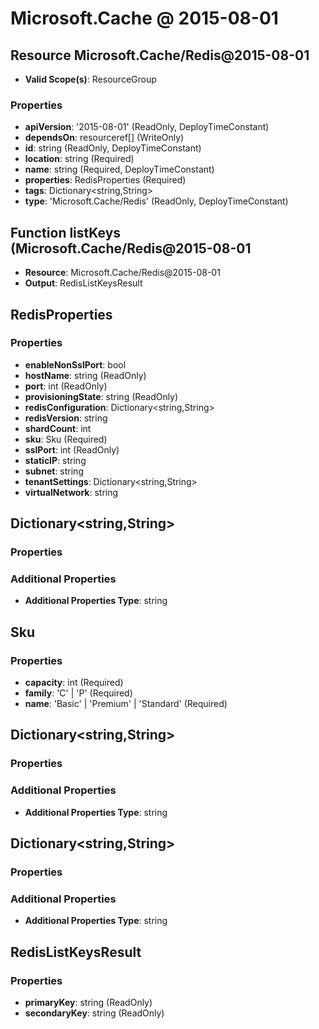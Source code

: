 # Microsoft.Cache @ 2015-08-01

## Resource Microsoft.Cache/Redis@2015-08-01
* **Valid Scope(s)**: ResourceGroup
### Properties
* **apiVersion**: '2015-08-01' (ReadOnly, DeployTimeConstant)
* **dependsOn**: resourceref[] (WriteOnly)
* **id**: string (ReadOnly, DeployTimeConstant)
* **location**: string (Required)
* **name**: string (Required, DeployTimeConstant)
* **properties**: RedisProperties (Required)
* **tags**: Dictionary<string,String>
* **type**: 'Microsoft.Cache/Redis' (ReadOnly, DeployTimeConstant)

## Function listKeys (Microsoft.Cache/Redis@2015-08-01
* **Resource**: Microsoft.Cache/Redis@2015-08-01
* **Output**: RedisListKeysResult

## RedisProperties
### Properties
* **enableNonSslPort**: bool
* **hostName**: string (ReadOnly)
* **port**: int (ReadOnly)
* **provisioningState**: string (ReadOnly)
* **redisConfiguration**: Dictionary<string,String>
* **redisVersion**: string
* **shardCount**: int
* **sku**: Sku (Required)
* **sslPort**: int (ReadOnly)
* **staticIP**: string
* **subnet**: string
* **tenantSettings**: Dictionary<string,String>
* **virtualNetwork**: string

## Dictionary<string,String>
### Properties
### Additional Properties
* **Additional Properties Type**: string

## Sku
### Properties
* **capacity**: int (Required)
* **family**: 'C' | 'P' (Required)
* **name**: 'Basic' | 'Premium' | 'Standard' (Required)

## Dictionary<string,String>
### Properties
### Additional Properties
* **Additional Properties Type**: string

## Dictionary<string,String>
### Properties
### Additional Properties
* **Additional Properties Type**: string

## RedisListKeysResult
### Properties
* **primaryKey**: string (ReadOnly)
* **secondaryKey**: string (ReadOnly)

